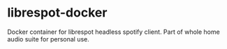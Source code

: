 # librespot-docker
Docker container for librespot headless spotify client.  Part of whole home audio suite for personal use.
